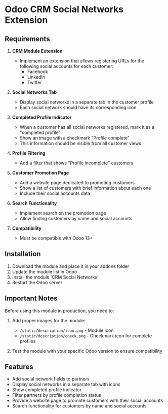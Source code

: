 # Odoo CRM Social Networks Extension

## Requirements

1. **CRM Module Extension**
   - Implement an extension that allows registering URLs for the following social accounts for each customer:
     - Facebook
     - LinkedIn
     - Twitter

2. **Social Networks Tab**
   - Display social networks in a separate tab in the customer profile
   - Each social network should have its corresponding icon

3. **Completed Profile Indicator**
   - When a customer has all social networks registered, mark it as a "completed profile"
   - Show an image with a checkmark "Profile complete"
   - This information should be visible from all customer views

4. **Profile Filtering**
   - Add a filter that shows "Profile incomplete" customers

5. **Customer Promotion Page**
   - Add a website page dedicated to promoting customers
   - Show a list of customers with brief information about each one
   - Include their social accounts data

6. **Search Functionality**
   - Implement search on the promotion page
   - Allow finding customers by name and social accounts

7. **Compatibility**
   - Must be compatible with Odoo 13+

## Installation

1. Download the module and place it in your addons folder
2. Update the module list in Odoo
3. Install the module 'CRM Social Networks'
4. Restart the Odoo server

## Important Notes

Before using this module in production, you need to:

1. Add proper images for the module:
   - `/static/description/icon.png` - Module icon
   - `/static/description/check.png` - Checkmark icon for complete profiles

2. Test the module with your specific Odoo version to ensure compatibility

## Features

- Add social network fields to partners
- Display social networks in a separate tab with icons
- Show completed profile indicator
- Filter partners by profile completion status
- Provide a website page to promote customers with their social accounts
- Search functionality for customers by name and social accounts
